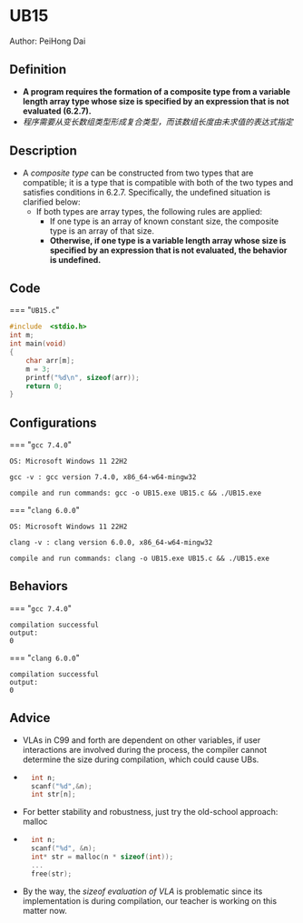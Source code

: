 # UB15

Author: PeiHong Dai

## Definition

- **A program requires the formation of a composite type from a variable length array type whose size is specified by an expression that is not evaluated (6.2.7).**
- *程序需要从变长数组类型形成复合类型，而该数组长度由未求值的表达式指定*

## Description

- A *composite type* can be constructed from two types that are compatible; it is a type that is compatible with both of the two types and satisfies conditions in 6.2.7.  Specifically, the undefined situation is clarified below:
  - If both types are array types, the following rules are applied:
    - If one type is an array of known constant size, the composite type is an array of that size.
    - **Otherwise, if one type is a variable length array whose size is specified by an expression that is not evaluated, the behavior is undefined.**

## Code

=== "`UB15.c`"

```c
#include  <stdio.h>
int m;
int main(void)
{
    char arr[m];
    m = 3;
    printf("%d\n", sizeof(arr));
    return 0;
}
```

## Configurations

=== "`gcc 7.4.0`"

```
OS: Microsoft Windows 11 22H2

gcc -v : gcc version 7.4.0, x86_64-w64-mingw32

compile and run commands: gcc -o UB15.exe UB15.c && ./UB15.exe
```

=== "`clang 6.0.0`"

```
OS: Microsoft Windows 11 22H2

clang -v : clang version 6.0.0, x86_64-w64-mingw32

compile and run commands: clang -o UB15.exe UB15.c && ./UB15.exe
```

## Behaviors

=== "`gcc 7.4.0`"

```
compilation successful
output:
0
```

=== "`clang 6.0.0`"

```
compilation successful
output:
0
```

## Advice

- VLAs in C99 and forth are dependent on other variables, if user interactions are involved during the process, the compiler cannot determine the size during compilation, which could cause UBs.

- ```c
    int n;
    scanf("%d",&n);
    int str[n];
    ```

- For better stability and robustness, just try the old-school approach: malloc

- ```c
    int n;
    scanf("%d", &n);
    int* str = malloc(n * sizeof(int));
    ...
    free(str);
    ```

- By the way, the *sizeof evaluation of VLA* is problematic since its implementation is during compilation, our teacher is working on this matter now. 